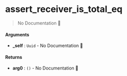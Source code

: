 # assert\_receiver\_is\_total\_eq

> No Documentation 🚧

#### Arguments

- **\_self** : `Uuid` \- No Documentation 🚧

#### Returns

- **arg0** : `()` \- No Documentation 🚧